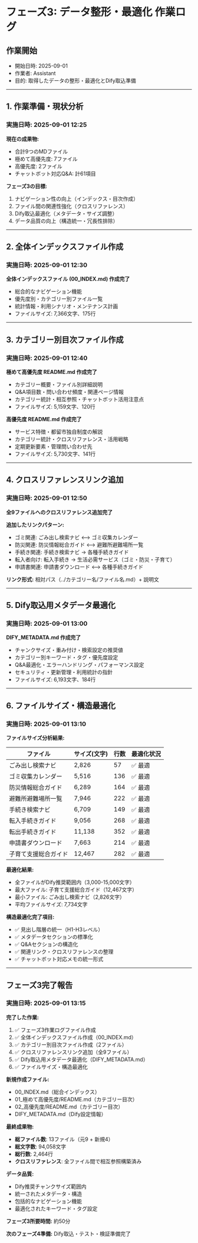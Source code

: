 # フェーズ3: データ整形・最適化 作業ログ

## 作業開始
- 開始日時: 2025-09-01
- 作業者: Assistant  
- 目的: 取得したデータの整形・最適化とDify取込準備

---

## 1. 作業準備・現状分析

### 実施日時: 2025-09-01 12:25

**現在の成果物:**
- 合計9つのMDファイル
- 極めて高優先度: 7ファイル
- 高優先度: 2ファイル
- チャットボット対応Q&A: 計61項目

**フェーズ3の目標:**
1. ナビゲーション性の向上（インデックス・目次作成）
2. ファイル間の関連性強化（クロスリファレンス）
3. Dify取込最適化（メタデータ・サイズ調整）
4. データ品質の向上（構造統一・冗長性排除）

---

## 2. 全体インデックスファイル作成

### 実施日時: 2025-09-01 12:30

**全体インデックスファイル (00_INDEX.md) 作成完了**
- 総合的なナビゲーション機能
- 優先度別・カテゴリー別ファイル一覧
- 統計情報・利用シナリオ・メンテナンス計画
- ファイルサイズ: 7,366文字、175行

---

## 3. カテゴリー別目次ファイル作成

### 実施日時: 2025-09-01 12:40

**極めて高優先度 README.md 作成完了**
- カテゴリー概要・ファイル別詳細説明
- Q&A項目数・問い合わせ頻度・関連ページ情報
- カテゴリー統計・相互参照・チャットボット活用注意点
- ファイルサイズ: 5,159文字、120行

**高優先度 README.md 作成完了**  
- サービス特徴・都留市独自制度の解説
- カテゴリー統計・クロスリファレンス・活用戦略
- 定期更新要素・管理問い合わせ先
- ファイルサイズ: 5,730文字、141行

---

## 4. クロスリファレンスリンク追加

### 実施日時: 2025-09-01 12:50

**全9ファイルへのクロスリファレンス追加完了**

**追加したリンクパターン:**
- ゴミ関連: ごみ出し検索ナビ ⟷ ゴミ収集カレンダー
- 防災関連: 防災情報総合ガイド ⟷ 避難所避難場所一覧  
- 手続き関連: 手続き検索ナビ → 各種手続きガイド
- 転入者向け: 転入手続き → 生活必需サービス（ゴミ・防災・子育て）
- 申請書関連: 申請書ダウンロード ⟷ 各種手続きガイド

**リンク形式:** 相対パス（../カテゴリー名/ファイル名.md）+ 説明文

---

## 5. Dify取込用メタデータ最適化  

### 実施日時: 2025-09-01 13:00

**DIFY_METADATA.md 作成完了**
- チャンクサイズ・重み付け・検索設定の推奨値
- カテゴリー別キーワード・タグ・優先度設定
- Q&A最適化・エラーハンドリング・パフォーマンス設定
- セキュリティ・更新管理・利用統計の指針
- ファイルサイズ: 6,193文字、184行

---

## 6. ファイルサイズ・構造最適化

### 実施日時: 2025-09-01 13:10

**ファイルサイズ分析結果:**

| ファイル | サイズ(文字) | 行数 | 最適化状況 |
|----------|--------------|------|------------|
| ごみ出し検索ナビ | 2,826 | 57 | ✅ 最適 |
| ゴミ収集カレンダー | 5,516 | 136 | ✅ 最適 |
| 防災情報総合ガイド | 6,289 | 164 | ✅ 最適 |
| 避難所避難場所一覧 | 7,946 | 222 | ✅ 最適 |
| 手続き検索ナビ | 6,709 | 149 | ✅ 最適 |
| 転入手続きガイド | 9,056 | 268 | ✅ 最適 |
| 転出手続きガイド | 11,138 | 352 | ✅ 最適 |
| 申請書ダウンロード | 7,663 | 214 | ✅ 最適 |
| 子育て支援総合ガイド | 12,467 | 282 | ✅ 最適 |

**最適化結果:**
- 全ファイルがDify推奨範囲内（3,000-15,000文字）
- 最大ファイル: 子育て支援総合ガイド（12,467文字）
- 最小ファイル: ごみ出し検索ナビ（2,826文字）
- 平均ファイルサイズ: 7,734文字

**構造最適化完了項目:**
- ✅ 見出し階層の統一（H1-H3レベル）
- ✅ メタデータセクションの標準化
- ✅ Q&Aセクションの構造化
- ✅ 関連リンク・クロスリファレンスの整理
- ✅ チャットボット対応メモの統一形式

---

## フェーズ3完了報告

### 実施日時: 2025-09-01 13:15

**完了した作業:**
1. ✅ フェーズ3作業ログファイル作成
2. ✅ 全体インデックスファイル作成（00_INDEX.md）
3. ✅ カテゴリー別目次ファイル作成（2ファイル）
4. ✅ クロスリファレンスリンク追加（全9ファイル）
5. ✅ Dify取込用メタデータ最適化（DIFY_METADATA.md）
6. ✅ ファイルサイズ・構造最適化

**新規作成ファイル:**
- 00_INDEX.md（総合インデックス）
- 01_極めて高優先度/README.md（カテゴリー目次）
- 02_高優先度/README.md（カテゴリー目次）
- DIFY_METADATA.md（Dify設定情報）

**最終成果物:**
- **総ファイル数**: 13ファイル（元9 + 新規4）
- **総文字数**: 94,058文字
- **総行数**: 2,464行
- **クロスリファレンス**: 全ファイル間で相互参照構築済み

**データ品質:**
- Dify推奨チャンクサイズ範囲内
- 統一されたメタデータ・構造
- 包括的なナビゲーション機能
- 最適化されたキーワード・タグ設定

**フェーズ3所要時間:** 約50分

**次のフェーズ4準備:** Dify取込・テスト・検証準備完了